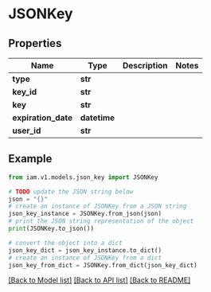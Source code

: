# JSONKey


## Properties

Name | Type | Description | Notes
------------ | ------------- | ------------- | -------------
**type** | **str** |  | 
**key_id** | **str** |  | 
**key** | **str** |  | 
**expiration_date** | **datetime** |  | 
**user_id** | **str** |  | 

## Example

```python
from iam.v1.models.json_key import JSONKey

# TODO update the JSON string below
json = "{}"
# create an instance of JSONKey from a JSON string
json_key_instance = JSONKey.from_json(json)
# print the JSON string representation of the object
print(JSONKey.to_json())

# convert the object into a dict
json_key_dict = json_key_instance.to_dict()
# create an instance of JSONKey from a dict
json_key_from_dict = JSONKey.from_dict(json_key_dict)
```
[[Back to Model list]](../README.md#documentation-for-models) [[Back to API list]](../README.md#documentation-for-api-endpoints) [[Back to README]](../README.md)


